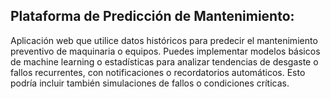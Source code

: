 ## Plataforma de Predicción de Mantenimiento: 
Aplicación web que utilice datos históricos para predecir el mantenimiento preventivo de maquinaria o equipos. Puedes implementar modelos básicos de machine learning o estadísticas para analizar tendencias de desgaste o fallos recurrentes, con notificaciones o recordatorios automáticos. Esto podría incluir también simulaciones de fallos o condiciones críticas.